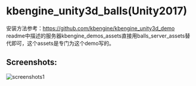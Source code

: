 # kbengine_unity3d_balls(Unity2017)

安装方法参考：https://github.com/kbengine/kbengine_unity3d_demo
readme中描述的服务器kbengine_demos_assets直接用balls_server_assets替代即可，这个assets是专门为这个demo写的。

## Screenshots:
![screenshots1](https://http://kbengine.github.io//assets/img/screenshots/balls_demo1.png)
